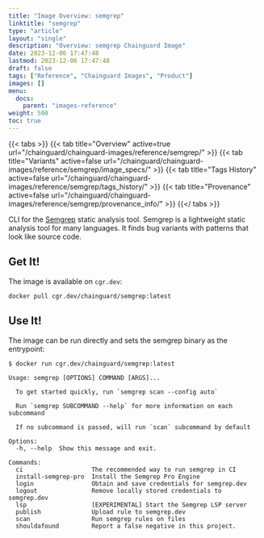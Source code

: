 ```yaml
---
title: "Image Overview: semgrep"
linktitle: "semgrep"
type: "article"
layout: "single"
description: "Overview: semgrep Chainguard Image"
date: 2023-12-06 17:47:48
lastmod: 2023-12-06 17:47:48
draft: false
tags: ["Reference", "Chainguard Images", "Product"]
images: []
menu: 
  docs: 
    parent: "images-reference"
weight: 500
toc: true
---
```


{{< tabs >}}
{{< tab title="Overview" active=true url="/chainguard/chainguard-images/reference/semgrep/" >}}
{{< tab title="Variants" active=false url="/chainguard/chainguard-images/reference/semgrep/image_specs/" >}}
{{< tab title="Tags History" active=false url="/chainguard/chainguard-images/reference/semgrep/tags_history/" >}}
{{< tab title="Provenance" active=false url="/chainguard/chainguard-images/reference/semgrep/provenance_info/" >}}
{{</ tabs >}}



<!--overview:start-->
CLI for the [Semgrep](https://semgrep.dev) static analysis tool. Semgrep is a lightweight static analysis tool for many languages. It finds bug variants with patterns that look like source code.
<!--overview:end-->

<!--getting:start-->
## Get It!
The image is available on `cgr.dev`:

```
docker pull cgr.dev/chainguard/semgrep:latest
```
<!--getting:end-->

<!--body:start-->
## Use It!

The image can be run directly and sets the semgrep binary as the entrypoint:

```shell
$ docker run cgr.dev/chainguard/semgrep:latest

Usage: semgrep [OPTIONS] COMMAND [ARGS]...

  To get started quickly, run `semgrep scan --config auto`

  Run `semgrep SUBCOMMAND --help` for more information on each subcommand

  If no subcommand is passed, will run `scan` subcommand by default

Options:
  -h, --help  Show this message and exit.

Commands:
  ci                   The recommended way to run semgrep in CI
  install-semgrep-pro  Install the Semgrep Pro Engine
  login                Obtain and save credentials for semgrep.dev
  logout               Remove locally stored credentials to semgrep.dev
  lsp                  [EXPERIMENTAL] Start the Semgrep LSP server
  publish              Upload rule to semgrep.dev
  scan                 Run semgrep rules on files
  shouldafound         Report a false negative in this project.

```
<!--body:end-->

